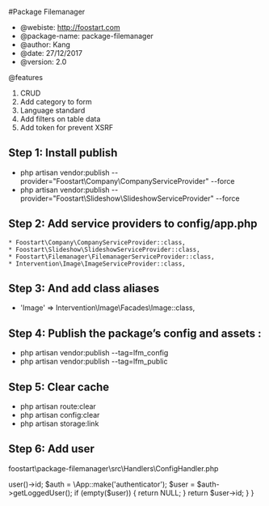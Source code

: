 #Package Filemanager

* @webiste: http://foostart.com
* @package-name: package-filemanager
* @author: Kang
* @date: 27/12/2017
* @version: 2.0

@features

1. CRUD
2. Add category to form
3. Language standard
4. Add filters on table data
5. Add token for prevent XSRF

## Step 1: Install publish

* php artisan vendor:publish --provider="Foostart\Company\CompanyServiceProvider" --force
* php artisan vendor:publish --provider="Foostart\Slideshow\SlideshowServiceProvider" --force


## Step 2: Add service providers to config/app.php

    * Foostart\Company\CompanyServiceProvider::class,
    * Foostart\Slideshow\SlideshowServiceProvider::class,
    * Foostart\Filemanager\FilemanagerServiceProvider::class,
    * Intervention\Image\ImageServiceProvider::class,

## Step 3: And add class aliases

* 'Image' => Intervention\Image\Facades\Image::class,

## Step 4: Publish the package’s config and assets :

* php artisan vendor:publish --tag=lfm_config
* php artisan vendor:publish --tag=lfm_public

## Step 5: Clear cache
* php artisan route:clear
* php artisan config:clear
* php artisan storage:link

## Step 6: Add user

foostart\package-filemanager\src\Handlers\ConfigHandler.php

<?php

namespace Foostart\Filemanager\Handlers;

class ConfigHandler
{
    public function userField()
    {
        //original
        //return auth()->user()->id;
        $auth = \App::make('authenticator');
        $user = $auth->getLoggedUser();
        if (empty($user)) {
            return NULL;
        }
        return $user->id;
    }
}
